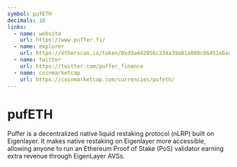 ```yaml
---
symbol: pufETH
decimals: 18
links:
  - name: website
    url: https://www.puffer.fi/
  - name: explorer
    url: https://etherscan.io/token/0xd9a442856c234a39a81a089c06451ebaa4306a72
  - name: twitter
    url: https://twitter.com/puffer_finance
  - name: coinmarketcap
    url: https://coinmarketcap.com/currencies/pufeth/
---
```


# pufETH

Puffer is a decentralized native liquid restaking protocol (nLRP) built on Eigenlayer. It makes native restaking on Eigenlayer more accessible, allowing anyone to run an Ethereum Proof of Stake (PoS) validator earning extra revenue through EigenLayer AVSs.
